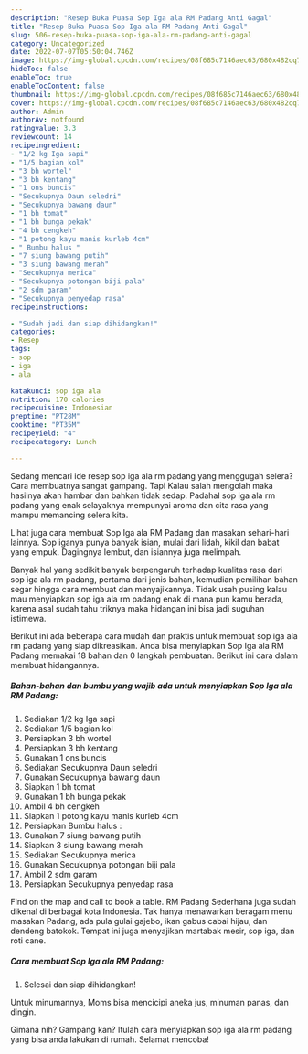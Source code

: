 ```yaml
---
description: "Resep Buka Puasa Sop Iga ala RM Padang Anti Gagal"
title: "Resep Buka Puasa Sop Iga ala RM Padang Anti Gagal"
slug: 506-resep-buka-puasa-sop-iga-ala-rm-padang-anti-gagal
category: Uncategorized
date: 2022-07-07T05:50:04.746Z
image: https://img-global.cpcdn.com/recipes/08f685c7146aec63/680x482cq70/sop-iga-ala-rm-padang-foto-resep-utama.jpg
hideToc: false
enableToc: true
enableTocContent: false
thumbnail: https://img-global.cpcdn.com/recipes/08f685c7146aec63/680x482cq70/sop-iga-ala-rm-padang-foto-resep-utama.jpg
cover: https://img-global.cpcdn.com/recipes/08f685c7146aec63/680x482cq70/sop-iga-ala-rm-padang-foto-resep-utama.jpg
author: Admin
authorAv: notfound
ratingvalue: 3.3
reviewcount: 14
recipeingredient:
- "1/2 kg Iga sapi"
- "1/5 bagian kol"
- "3 bh wortel"
- "3 bh kentang"
- "1 ons buncis"
- "Secukupnya Daun seledri"
- "Secukupnya bawang daun"
- "1 bh tomat"
- "1 bh bunga pekak"
- "4 bh cengkeh"
- "1 potong kayu manis kurleb 4cm"
- " Bumbu halus "
- "7 siung bawang putih"
- "3 siung bawang merah"
- "Secukupnya merica"
- "Secukupnya potongan biji pala"
- "2 sdm garam"
- "Secukupnya penyedap rasa"
recipeinstructions:

- "Sudah jadi dan siap dihidangkan!"
categories:
- Resep
tags:
- sop
- iga
- ala

katakunci: sop iga ala 
nutrition: 170 calories
recipecuisine: Indonesian
preptime: "PT28M"
cooktime: "PT35M"
recipeyield: "4"
recipecategory: Lunch

---
```



Sedang mencari ide resep sop iga ala rm padang yang menggugah selera? Cara membuatnya sangat gampang. Tapi Kalau salah mengolah maka hasilnya akan hambar dan bahkan tidak sedap. Padahal sop iga ala rm padang yang enak selayaknya mempunyai aroma dan cita rasa yang mampu memancing selera kita.


Lihat juga cara membuat Sop Iga ala RM Padang dan masakan sehari-hari lainnya. Sop iganya punya banyak isian, mulai dari lidah, kikil dan babat yang empuk. Dagingnya lembut, dan isiannya juga melimpah.

Banyak hal yang sedikit banyak berpengaruh terhadap kualitas rasa dari sop iga ala rm padang, pertama dari jenis bahan, kemudian pemilihan bahan segar hingga cara membuat dan menyajikannya. Tidak usah pusing kalau mau menyiapkan sop iga ala rm padang enak di mana pun kamu berada, karena asal sudah tahu triknya maka hidangan ini bisa jadi suguhan istimewa.


Berikut ini ada beberapa cara mudah dan praktis untuk membuat sop iga ala rm padang yang siap dikreasikan. Anda bisa menyiapkan Sop Iga ala RM Padang memakai 18 bahan dan 0 langkah pembuatan. Berikut ini cara dalam membuat hidangannya.

<!--inarticleads1-->

##### Bahan-bahan dan bumbu yang wajib ada untuk menyiapkan Sop Iga ala RM Padang:

1. Sediakan 1/2 kg Iga sapi
1. Sediakan 1/5 bagian kol
1. Persiapkan 3 bh wortel
1. Persiapkan 3 bh kentang
1. Gunakan 1 ons buncis
1. Sediakan Secukupnya Daun seledri
1. Gunakan Secukupnya bawang daun
1. Siapkan 1 bh tomat
1. Gunakan 1 bh bunga pekak
1. Ambil 4 bh cengkeh
1. Siapkan 1 potong kayu manis kurleb 4cm
1. Persiapkan  Bumbu halus :
1. Gunakan 7 siung bawang putih
1. Siapkan 3 siung bawang merah
1. Sediakan Secukupnya merica
1. Gunakan Secukupnya potongan biji pala
1. Ambil 2 sdm garam
1. Persiapkan Secukupnya penyedap rasa


Find on the map and call to book a table. RM Padang Sederhana juga sudah dikenal di berbagai kota Indonesia. Tak hanya menawarkan beragam menu masakan Padang, ada pula gulai gajebo, ikan gabus cabai hijau, dan dendeng batokok. Tempat ini juga menyajikan martabak mesir, sop iga, dan roti cane. 

<!--inarticleads2-->

##### Cara membuat Sop Iga ala RM Padang:


1. Selesai dan siap dihidangkan!

Untuk minumannya, Moms bisa mencicipi aneka jus, minuman panas, dan dingin. 

Gimana nih? Gampang kan? Itulah cara menyiapkan sop iga ala rm padang yang bisa anda lakukan di rumah. Selamat mencoba!
